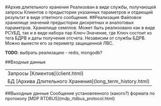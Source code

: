 #Архив длительного хранения
Реализован в виде службы, получающей запросы Клиентов о предыстории указанных параметров и отдающий результат в виде ответного сообщения.
##Реализация
Файловое хранилище значений предыстории дискретных и аналоговых параметров. Хранилище семплов.
Может быть реализовано как в виде РСУБД, так и в виде набора пар Ключ-Значение, где Ключ состоит из тега БДРВ и даты получения отсчета. 
Независим от службы БДРВ. Можно вынести его за периметр защищенной ЛВС. 

<b>TODO</b>: выбрать реализацию - redis, mongodb?

##Входные данные
<div>
<table>
<tr><td>Запросы [Клиентов](client.html)</td></tr>
<tr><td>БД [Архива Длительного Хранения](long_term_history.html)</td></tr>
</table>
##Выходные данные
Сообщение установленного (какого?) формата по протоколу [MDP RTDBUS](mdp_rtdbus_protocol.html)